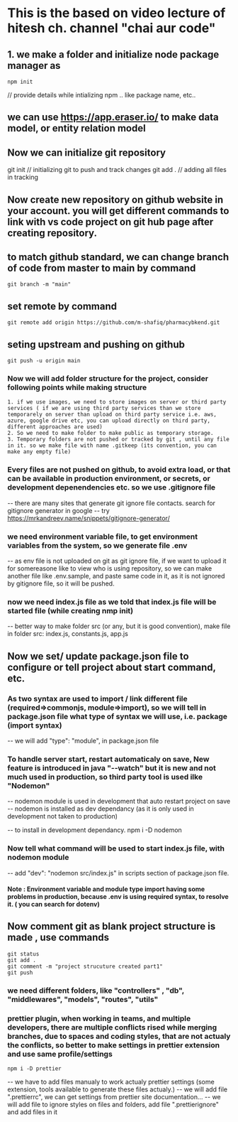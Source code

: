 # This is the based on video lecture of hitesh ch. channel "chai aur code"

## 1. we make a folder and initialize node package manager as
    npm init

 // provide details while intializing npm .. like package name, etc..

 ## we can use https://app.eraser.io/ to make data model, or entity relation model


 ## Now we can initialize git repository
   git init  // initializing git to push and track changes
   git add .   // adding all files in tracking

## Now create new repository on github website in your account. you will get different commands to link with vs code project on git hub page after creating repository.

## to match github standard, we can change branch of code from master to main by command
    git branch -m "main"
## set remote by command
    git remote add origin https://github.com/m-shafiq/pharmacybkend.git

## seting upstream and pushing on github

    git push -u origin main

### Now we will add folder structure for the project, consider following points while making structure

    1. if we use images, we need to store images on server or third party services ( if we are using third party services than we store temporarely on server than upload on third party service i.e. aws, azure, google drive etc, you can upload directly on third party, different approaches are used)
    2. So we need to make folder to make public as temporary storage.
    3. Temporary folders are not pushed or tracked by git , until any file in it. so we make file with name .gitkeep (its convention, you can make any empty file)

### Every files are not pushed on github, to avoid extra load, or that can be available in production environment, or secrets, or development depenendencies etc. so we use .gitignore file
-- there are many sites that generate git ignore file contacts. search for gitignore generator in google
-- try https://mrkandreev.name/snippets/gitignore-generator/

### we need environment variable file, to get environment variables from the system, so we generate file .env

-- as env file is not uploaded on git as git ignore file, if we want to upload it for somereasone like to view who is using repository, so we can make another file like .env.sample,  and paste same code in it, as it is not ignored by gitignore file, so it will be pushed.

### now we need index.js file as we told that index.js file will be started file (while creating nmp init)

-- better way to make folder src (or any, but it is good convention), make file in folder src: index.js, constants.js, app.js

## Now we set/ update package.json file to configure or tell project about start command, etc.

### As two syntax are used to import / link different file (required=>commonjs, module=>import), so we will tell in package.json file what type of syntax we will use, i.e. package (import syntax)

-- we will add   "type": "module", in package.json file

### To handle server start, restart automaticaly on save, New feature is introduced in java "--watch" but it is new and not much used in production, so third party tool is used ilke "Nodemon"
-- nodemon module is used in development that auto restart project on save
-- nodemon is installed as dev dependancy (as it is only used in development not taken to production)

-- to install in development dependancy. npm i -D nodemon

### Now tell what command will be used to start index.js file, with nodemon module

-- add "dev": "nodemon src/index.js"    in scripts section of package.json file.

#### Note : Environment variable and module type import having some problems in production, because .env is using required syntax, to resolve it. ( you can search for dotenv)

## Now comment git as blank project structure is made , use commands

    git status
    git add .
    git comment -m "project strucuture created part1"
    git push

### we need different folders, like "controllers" , "db", "middlewares", "models", "routes", "utils"

### prettier plugin, when working in teams, and multiple developers, there are multiple conflicts rised while merging branches, due to spaces and coding styles, that are not actualy the conflicts, so better to make settings in prettier extension and use same profile/settings

    npm i -D prettier


-- we have to add files manualy to work actualy prettier settings (some extension, tools available to generate these files actualy.)
-- we will add file ".prettierrc", we can get settings from prettier site documentation...
-- we will add file to ignore styles on files and folders, add file ".prettierignore" and add files in it


